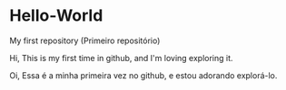 # Hello-World
My first repository (Primeiro repositório)

Hi,
This is my first time in github, and I'm loving exploring it.

Oi,
Essa é a minha primeira vez no github, e estou adorando explorá-lo. 
